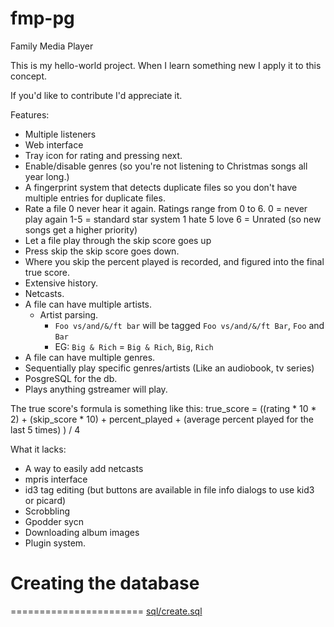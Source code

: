 fmp-pg
======

Family Media Player

This is my hello-world project.  When I learn something new I apply it to this
concept.

If you'd like to contribute I'd appreciate it.

Features:
* Multiple listeners
* Web interface
* Tray icon for rating and pressing next.
* Enable/disable genres (so you're not listening to Christmas songs all year long.)
* A fingerprint system that detects duplicate files so you don't have multiple
  entries for duplicate files.
* Rate a file 0 never hear it again. Ratings range from 0 to 6.
  0 = never play again
  1-5 = standard star system 1 hate 5 love
  6 = Unrated (so new songs get a higher priority)
* Let a file play through the skip score goes up
* Press skip the skip score goes down.
* Where you skip the percent played is recorded, and figured into the final
  true score.
* Extensive history.
* Netcasts.
* A file can have multiple artists. 
  * Artist parsing. 
    * `Foo vs/and/&/ft bar` will be tagged `Foo vs/and/&/ft Bar`, `Foo` and `Bar`
    * EG: `Big & Rich` = `Big & Rich`, `Big`, `Rich`
* A file can have multiple genres. 
* Sequentially play specific genres/artists (Like an audiobook, tv series)
* PosgreSQL for the db.
* Plays anything gstreamer will play.

The true score's formula is something like this:
true_score = ((rating * 10 * 2) + (skip_score * 10) + percent_played + (average percent played for the last 5 times) ) / 4

What it lacks:
* A way to easily add netcasts
* mpris interface
* id3 tag editing (but buttons are available in file info dialogs to use kid3 or picard)
* Scrobbling
* Gpodder sycn
* Downloading album images
* Plugin system.

# Creating the database
=======================
[sql/create.sql](https://github.com/the7erm/fmp-pg/blob/master/sql/create.sql)
